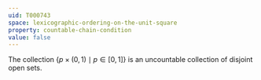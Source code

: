 ```yaml
---
uid: T000743
space: lexicographic-ordering-on-the-unit-square
property: countable-chain-condition
value: false
---
```

The collection $\{ p\times (0,1)\mid p\in [0,1]\}$ is an uncountable collection of disjoint open sets.

